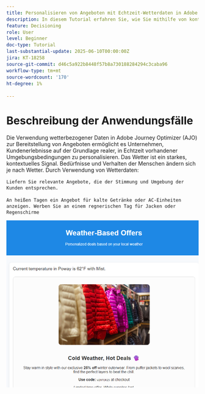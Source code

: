 ```yaml
---
title: Personalisieren von Angeboten mit Echtzeit-Wetterdaten in Adobe Journey Optimizer mithilfe von Web SDK
description: In diesem Tutorial erfahren Sie, wie Sie mithilfe von kontextuellen Echtzeitdaten und der Adobe Web SDK Personalization-API dynamische, wetterabhängige Angebote in Adobe Journey Optimizer bereitstellen können. Sie erfahren, wie Sie Wetterattribute (wie Temperatur und Bedingungen) von Ihrer Website an Adobe Experience Platform übergeben, sie Ihrem Ereignisschema zuordnen und in Entscheidungsregeln und Rangfolgeformeln verwenden können, um Angebote zum Zeitpunkt des Seitenladevorgangs zu personalisieren. Ideal für Marketing-Experten und Entwickler, die digitale Erlebnisse mit Echtzeit-Umgebungskontext verbessern möchten.
feature: Decisioning
role: User
level: Beginner
doc-type: Tutorial
last-substantial-update: 2025-06-10T00:00:00Z
jira: KT-18258
source-git-commit: d46c5a922b8448f57b8a730188284294c3caba96
workflow-type: tm+mt
source-wordcount: '170'
ht-degree: 1%

---
```


# Beschreibung der Anwendungsfälle

Die Verwendung wetterbezogener Daten in Adobe Journey Optimizer (AJO) zur Bereitstellung von Angeboten ermöglicht es Unternehmen, Kundenerlebnisse auf der Grundlage realer, in Echtzeit vorhandener Umgebungsbedingungen zu personalisieren. Das Wetter ist ein starkes, kontextuelles Signal. Bedürfnisse und Verhalten der Menschen ändern sich je nach Wetter. Durch Verwendung von Wetterdaten:

    Liefern Sie relevante Angebote, die der Stimmung und Umgebung der Kunden entsprechen.
    
    An heißen Tagen ein Angebot für kalte Getränke oder AC-Einheiten anzeigen. Werben Sie an einem regnerischen Tag für Jacken oder Regenschirme

![weather-offers](assets/offers-use-case.png)